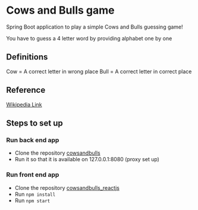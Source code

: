 # Cows and Bulls game

Spring Boot application to play a simple Cows and Bulls guessing game!

You have to guess a 4 letter word by providing alphabet one by one

## Definitions
Cow = A correct letter in wrong place
Bull = A correct letter in correct place

## Reference
[Wikipedia Link](https://en.wikipedia.org/wiki/Bulls_and_Cows)

## Steps to set up
### Run back end app
+ Clone the repository [cowsandbulls](https://github.com/rahiman-zoheb/cowsandbulls)
+ Run it so that it is available on 127.0.0.1:8080 (proxy set up)
### Run front end app
+ Clone the repository [cowsandbulls_reactjs](https://github.com/rahiman-zoheb/cowsandbulls_reactjs)
+ Run `npm install`
+ Run `npm start`